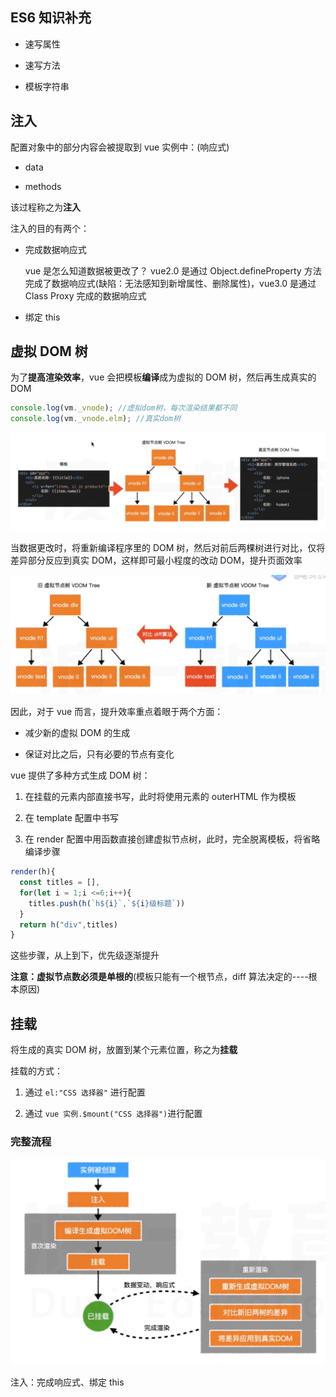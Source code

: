 ## ES6 知识补充

- 速写属性

- 速写方法

- 模板字符串

## 注入

配置对象中的部分内容会被提取到 vue 实例中：(响应式)

- data

- methods

该过程称之为**注入**

注入的目的有两个：

- 完成数据响应式

  vue 是怎么知道数据被更改了？
  vue2.0 是通过 Object.defineProperty 方法完成了数据响应式(缺陷：无法感知到新增属性、删除属性)，vue3.0 是通过 Class Proxy 完成的数据响应式

- 绑定 this

## 虚拟 DOM 树

为了**提高渲染效率**，vue 会把模板**编译**成为虚拟的 DOM 树，然后再生成真实的 DOM

```js
console.log(vm._vnode); //虚拟dom树，每次渲染结果都不同
console.log(vm._vnode.elm); //真实dom树
```

<img src="./img/虚拟节点树.png" alt="" />

当数据更改时，将重新编译程序里的 DOM 树，然后对前后两棵树进行对比，仅将差异部分反应到真实 DOM，这样即可最小程度的改动 DOM，提升页面效率

<img src="./img/新旧对比.png" alt="" />

因此，对于 vue 而言，提升效率重点着眼于两个方面：

- 减少新的虚拟 DOM 的生成

- 保证对比之后，只有必要的节点有变化

vue 提供了多种方式生成 DOM 树：

1. 在挂载的元素内部直接书写，此时将使用元素的 outerHTML 作为模板

2. 在 template 配置中书写

3. 在 render 配置中用函数直接创建虚拟节点树，此时，完全脱离模板，将省略编译步骤

```js
render(h){
  const titles = [],
  for(let i = 1;i <=6;i++){
    titles.push(h(`h${i}`,`${i}级标题`))
  }
  return h("div",titles)
}
```

这些步骤，从上到下，优先级逐渐提升

**注意：虚拟节点数必须是单根的**(模板只能有一个根节点，diff 算法决定的----根本原因)

## 挂载

将生成的真实 DOM 树，放置到某个元素位置，称之为**挂载**

挂载的方式：

1. 通过 `el:"CSS 选择器"` 进行配置

2. 通过 `vue 实例.$mount("CSS 选择器")`进行配置

### 完整流程

<img src="./img/完整流程.png" alt="" />

注入：完成响应式、绑定 this
